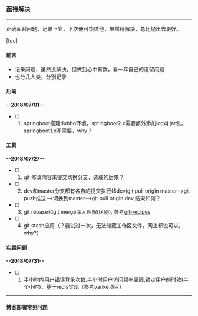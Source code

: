 ### 亟待解决

---

正确面对问题，记录下它，下次便可饶过他，虽然待解决，总比抛出去更好。

<!--more-->

[toc]

#### 前言

- 记录问题，虽然没解决，但做到心中有数，看一年自己的遗留问题
- 也分几大类，分别记录

#### 后端

**--2018/07/01--**
- [ ] 1. springboot搭建dubbo环境，springboot2.x需要额外添加log4j jar包，springboot1.x不需要，why？

#### 工具

**--2018/07/27--**
- [ ] 1. git 修改内容未提交切换分支，造成的后果？
- [ ] 2. dev和master分支都有各自的提交执行($dev)git pull origin master-->git push推送-->切换到master-->git pull origin dev,结果如何？
- [ ] 3. git rebase和git merge深入理解(区别), 参考[git-recipes][1]
- [ ] 4. git stash应用（？我试过一次，无法储藏工作区文件，网上都说可以，why?）

#### 实践问题

**--2018/07/31--**
- [ ] 1. 半小时内用户错误登录次数,半小时用户访问频率超限,锁定用户的时效(半个小时)，基于redis实现（参考vanke项目）

---

#### 博客部署常见问题



[1]: https://github.com/geeeeeeeeek/git-recipes